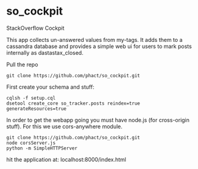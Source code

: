 so_cockpit
==========

StackOverflow Cockpit

This app collects un-answered values from my-tags. It adds them to a cassandra database and provides a simple web ui for users to mark posts internally as dastastax_closed.

Pull the repo
```
git clone https://github.com/phact/so_cockpit.git
```


First create your schema and stuff:
```
cqlsh -f setup.cql
dsetool create_core so_tracker.posts reindex=true generateResources=true
```


In order to get the webapp going you must have node.js (for cross-origin stuff). For this we use cors-anywhere module.

```
git clone https://github.com/phact/so_cockpit.git
node corsServer.js 
python -m SimpleHTTPServer
```

hit the application at:
localhost:8000/index.html
